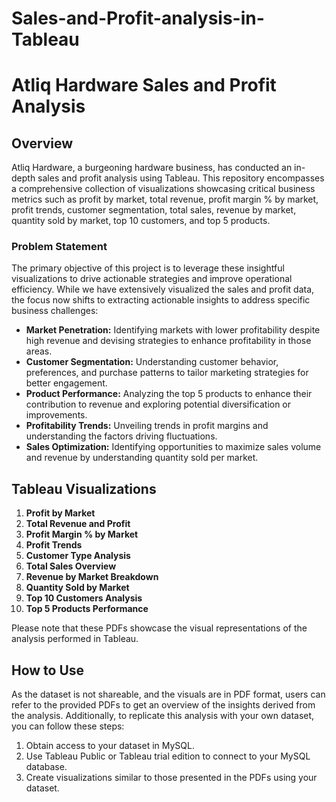 # Sales-and-Profit-analysis-in-Tableau

# Atliq Hardware Sales and Profit Analysis

## Overview

Atliq Hardware, a burgeoning hardware business, has conducted an in-depth sales and profit analysis using Tableau. This repository encompasses a comprehensive collection of visualizations showcasing critical business metrics such as profit by market, total revenue, profit margin % by market, profit trends, customer segmentation, total sales, revenue by market, quantity sold by market, top 10 customers, and top 5 products.

### Problem Statement

The primary objective of this project is to leverage these insightful visualizations to drive actionable strategies and improve operational efficiency. While we have extensively visualized the sales and profit data, the focus now shifts to extracting actionable insights to address specific business challenges:

- **Market Penetration:** Identifying markets with lower profitability despite high revenue and devising strategies to enhance profitability in those areas.
- **Customer Segmentation:** Understanding customer behavior, preferences, and purchase patterns to tailor marketing strategies for better engagement.
- **Product Performance:** Analyzing the top 5 products to enhance their contribution to revenue and exploring potential diversification or improvements.
- **Profitability Trends:** Unveiling trends in profit margins and understanding the factors driving fluctuations.
- **Sales Optimization:** Identifying opportunities to maximize sales volume and revenue by understanding quantity sold per market.

## Tableau Visualizations

1. **Profit by Market**
2. **Total Revenue and Profit**
3. **Profit Margin % by Market**
4. **Profit Trends**
5. **Customer Type Analysis**
6. **Total Sales Overview**
7. **Revenue by Market Breakdown**
8. **Quantity Sold by Market**
9. **Top 10 Customers Analysis**
10. **Top 5 Products Performance**

Please note that these PDFs showcase the visual representations of the analysis performed in Tableau.

## How to Use

As the dataset is not shareable, and the visuals are in PDF format, users can refer to the provided PDFs to get an overview of the insights derived from the analysis. Additionally, to replicate this analysis with your own dataset, you can follow these steps:

1. Obtain access to your dataset in MySQL.
2. Use Tableau Public or Tableau trial edition to connect to your MySQL database.
3. Create visualizations similar to those presented in the PDFs using your dataset.




